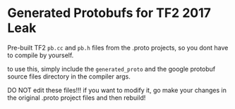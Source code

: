 # Generated Protobufs for TF2 2017 Leak

Pre-built TF2 `pb.cc` and `pb.h` files from the .proto projects, so you dont have to compile by yourself.

to use this, simply include the `generated_proto` and the google protobuf source files directory in the compiler args.

DO NOT edit these files!!! if you want to modify it, go make your changes in the original .proto project files and then rebuild!
